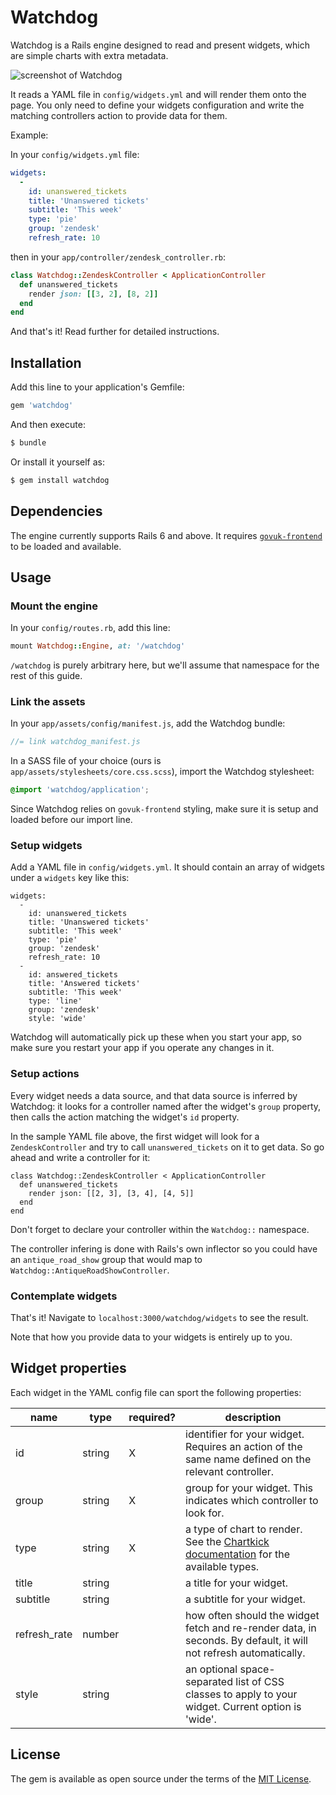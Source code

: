 # Watchdog
Watchdog is a Rails engine designed to read and present widgets, which
are simple charts with extra metadata.

![screenshot of Watchdog](https://github.com/freesteph/watchdog/raw/master/app/assets/images/screenshot.png)

It reads a YAML file in `config/widgets.yml` and will render them onto
the page. You only need to define your widgets configuration and write
the matching controllers action to provide data for them.


Example:

In your `config/widgets.yml` file:

```yaml
widgets:
  -
    id: unanswered_tickets
    title: 'Unanswered tickets'
    subtitle: 'This week'
    type: 'pie'
    group: 'zendesk'
    refresh_rate: 10
```

then in your `app/controller/zendesk_controller.rb`:

```ruby
class Watchdog::ZendeskController < ApplicationController
  def unanswered_tickets
    render json: [[3, 2], [8, 2]]
  end
end
```

And that's it! Read further for detailed instructions.


## Installation
Add this line to your application's Gemfile:

```ruby
gem 'watchdog'
```

And then execute:
```bash
$ bundle
```

Or install it yourself as:
```bash
$ gem install watchdog
```

## Dependencies

The engine currently supports Rails 6 and above. It requires
[`govuk-frontend`](https://github.com/alphagov/govuk-frontend/blob/master/docs/installation/installing-with-npm.md) to be loaded and available.

## Usage

### Mount the engine

In your `config/routes.rb`, add this line:

```ruby
mount Watchdog::Engine, at: '/watchdog'
```

`/watchdog` is purely arbitrary here, but we'll assume that namespace
for the rest of this guide.

### Link the assets

In your `app/assets/config/manifest.js`, add the Watchdog bundle:

```js
//= link watchdog_manifest.js
```

In a SASS file of your choice (ours is
`app/assets/stylesheets/core.css.scss`), import the Watchdog
stylesheet:

```css
@import 'watchdog/application';
```

Since Watchdog relies on `govuk-frontend` styling, make sure it is
setup and loaded before our import line.

### Setup widgets

Add a YAML file in `config/widgets.yml`. It should contain an array of
widgets under a `widgets` key like this:

```
widgets:
  -
    id: unanswered_tickets
    title: 'Unanswered tickets'
    subtitle: 'This week'
    type: 'pie'
    group: 'zendesk'
    refresh_rate: 10
  -
    id: answered_tickets
    title: 'Answered tickets'
    subtitle: 'This week'
    type: 'line'
    group: 'zendesk'
    style: 'wide'
```

Watchdog will automatically pick up these when you start your app, so
make sure you restart your app if you operate any changes in it.

### Setup actions

Every widget needs a data source, and that data source is inferred by
Watchdog: it looks for a controller named after the widget's `group`
property, then calls the action matching the widget's `id` property.

In the sample YAML file above, the first widget will look for a
`ZendeskController` and try to call `unanswered_tickets` on it to get
data. So go ahead and write a controller for it:

```
class Watchdog::ZendeskController < ApplicationController
  def unanswered_tickets
    render json: [[2, 3], [3, 4], [4, 5]]
  end
end
```

Don't forget to declare your controller within the `Watchdog::`
namespace.

The controller infering is done with Rails's own inflector so you
could have an `antique_road_show` group that would map to
`Watchdog::AntiqueRoadShowController`.

### Contemplate widgets
That's it! Navigate to `localhost:3000/watchdog/widgets` to see the
result.

Note that how you provide data to your widgets is entirely up to you.

## Widget properties

Each widget in the YAML config file can sport the following
properties:

| name         | type   | required? | description                                                                                                                       |
|--------------|--------|-----------|-----------------------------------------------------------------------------------------------------------------------------------|
| id           | string | X         | identifier for your widget. Requires an action of the same name defined on the relevant controller.                               |
| group        | string | X         | group for your widget. This indicates which controller to look for.                                                               |
| type         | string | X         | a type of chart to render. See the [Chartkick documentation](https://github.com/ankane/chartkick#charts) for the available types. |
| title        | string |           | a title for your widget.                                                                                                          |
| subtitle     | string |           | a subtitle for your widget.                                                                                                       |
| refresh_rate | number |           | how often should the widget fetch and re-render data, in seconds. By default, it will not refresh automatically.                  |
| style        | string |           | an optional space-separated list of CSS classes to apply to your widget. Current option is 'wide'.                                |


## License
The gem is available as open source under the terms of the [MIT License](https://opensource.org/licenses/MIT).
